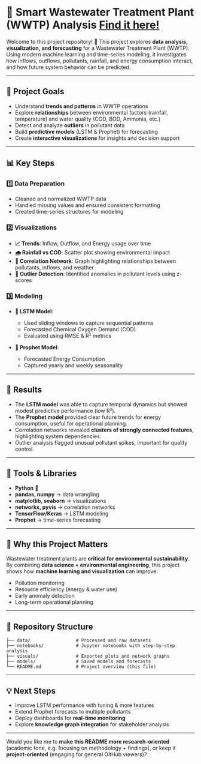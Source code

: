 # 🌊 Smart Wastewater Treatment Plant (WWTP) Analysis [Find it here!](https://github.com/AyushiKashyapp/Waste-Water-Treatment-Plant/blob/main/Waste_Water_Treatment_Plant.ipynb)

Welcome to this project repository! 🚀
This project explores **data analysis, visualization, and forecasting** for a Wastewater Treatment Plant (WWTP). Using modern machine learning and time-series modeling, it investigates how inflows, outflows, pollutants, rainfall, and energy consumption interact, and how future system behavior can be predicted.

---

## 🎯 Project Goals

* Understand **trends and patterns** in WWTP operations
* Explore **relationships** between environmental factors (rainfall, temperature) and water quality (COD, BOD, Ammonia, etc.)
* Detect and analyze **outliers** in pollutant data
* Build **predictive models** (LSTM & Prophet) for forecasting
* Create **interactive visualizations** for insights and decision support

---

## 📊 Key Steps

### 1️⃣ Data Preparation

* Cleaned and normalized WWTP data
* Handled missing values and ensured consistent formatting
* Created time-series structures for modeling

### 2️⃣ Visualizations

* **📈 Trends**: Inflow, Outflow, and Energy usage over time
* **🌧️ Rainfall vs COD**: Scatter plot showing environmental impact
* **🔗 Correlation Network**: Graph highlighting relationships between pollutants, inflows, and weather
* **🚨 Outlier Detection**: Identified anomalies in pollutant levels using z-scores

### 3️⃣ Modeling

* **🤖 LSTM Model**:

  * Used sliding windows to capture sequential patterns
  * Forecasted Chemical Oxygen Demand (COD)
  * Evaluated using RMSE & R² metrics
* **📅 Prophet Model**:

  * Forecasted Energy Consumption
  * Captured yearly and weekly seasonality

---

## 📌 Results

* The **LSTM model** was able to capture temporal dynamics but showed modest predictive performance (low R²).
* The **Prophet model** provided clear future trends for energy consumption, useful for operational planning.
* Correlation networks revealed **clusters of strongly connected features**, highlighting system dependencies.
* Outlier analysis flagged unusual pollutant spikes, important for quality control.

---

## 🚀 Tools & Libraries

* **Python** 🐍
* **pandas, numpy** → data wrangling
* **matplotlib, seaborn** → visualizations
* **networkx, pyvis** → correlation networks
* **TensorFlow/Keras** → LSTM modeling
* **Prophet** → time-series forecasting

---

## 🌱 Why this Project Matters

Wastewater treatment plants are **critical for environmental sustainability**.
By combining **data science + environmental engineering**, this project shows how **machine learning and visualization** can improve:

* Pollution monitoring
* Resource efficiency (energy & water use)
* Early anomaly detection
* Long-term operational planning

---

## 📂 Repository Structure

```
├── data/                 # Processed and raw datasets  
├── notebooks/            # Jupyter notebooks with step-by-step analysis  
├── visuals/              # Exported plots and network graphs  
├── models/               # Saved models and forecasts  
└── README.md             # Project overview (this file)  
```

---

## 💡 Next Steps

* Improve LSTM performance with tuning & more features
* Extend Prophet forecasts to multiple pollutants
* Deploy dashboards for **real-time monitoring**
* Explore **knowledge graph integration** for stakeholder analysis

---


Would you like me to **make this README more research-oriented** (academic tone, e.g. focusing on methodology + findings), or keep it **project-oriented** (engaging for general GitHub viewers)?
